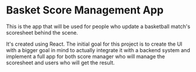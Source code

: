 # Basket Score Management App

This is the app that will be used for people who update a basketball match's scoresheet behind the scene. 

It's created using React. The initial goal for this project is to create the UI with a bigger goal in mind to actually integrate it with a backend system and implement a full app for both score manager who will manage the scoresheet and users who will get the result.